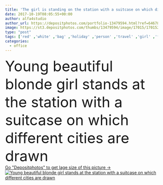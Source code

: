 ```yaml
---
title: 'The girl is standing on the station with a suitcase on which different cities are drawn'
date: 2017-10-19T08:05:55+00:00
author: alfa4studio
author_url: https://depositphotos.com/portfolio-13479594.html?ref=64678756
image: https://st3.depositphotos.com/thumbs/13479594/image/17015/170152822/api_thumb_450.jpg?forcejpeg=true
type: "post"
tags: ['red' ,'white' ,'bag' ,'holiday' ,'person' ,'travel' ,'girl' ,'female' ,'young' ,'summer' ,'women' ,'happiness' ,'cheerful' ,'packing' ,'fashion' ,'pink' ,'office' ,'indoors' ,'trendy' ,'vacation' ,'journey' ,'luggage' ,'trip' ,'tourist' ,'thailand' ,'international' ,'suitcase' ,'airport' ,'employee' ,'terminal' ,'bali' ,'vibes' ,'abroad' ]
categories: 
  - office
---
```

<div aling="center">
            <font size="60"> Young beautiful blonde girl stands at the station with a suitcase on which different cities are drawn</font>   
</div>
<div>
    <a href='https://st3.depositphotos.com/thumbs/13479594/image/17015/170152822/api_thumb_450.jpg?forcejpeg=true?ref=64678756' target=_blank > Go "Depositphotos" to get lage size of this picture ->
        <img href='https://st3.depositphotos.com/thumbs/13479594/image/17015/170152822/api_thumb_450.jpg?forcejpeg=true?ref=64678756' src='https://st3.depositphotos.com/13479594/17015/i/950/depositphotos_170152822-stock-photo-the-girl-is-standing-on.jpg?forcejpeg=true' alt='Young beautiful blonde girl stands at the station with a suitcase on which different cities are drawn' >
    </a>
</div>
